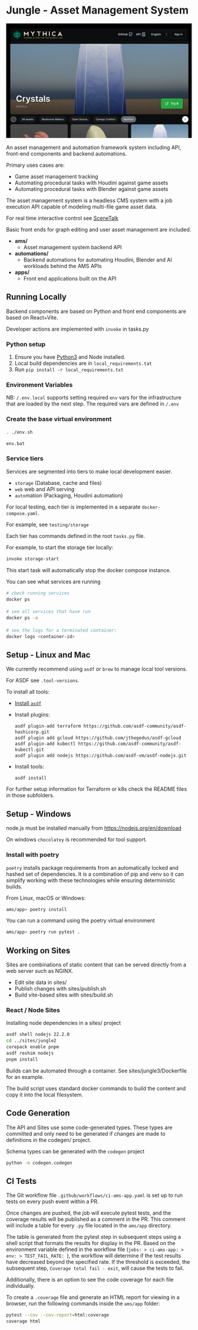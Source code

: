 # Jungle - Asset Management System

![Jungle Screenshot](docs/index-screenshot.png)

An asset management and automation framework system including API, front-end components and backend automations.

Primary uses cases are:

* Game asset management tracking
* Automating procedural tasks with Houdini against game assets
* Automating procedural tasks with Blender against game assets

The asset management system is a headless CMS system with a job execution API capable of modeling 
multi-file game asset data.

For real time interactive control see [SceneTalk](https://github.com/MythicaAI/scenetalk)

Basic front ends for graph editing and user asset management are included.

* **ams/**             
  * Asset management system backend API
* **automations/**
  * Backend automations for automating Houdini, Blender and AI workloads behind the AMS APIs
* **apps/**
  * Front end applications built on the API

## Running Locally

Backend components are based on Python and front end components are based on React+Vite.

Developer actions are implemented with `invoke` in tasks.py

### Python setup
1. Ensure you have [Python3](https://python.org) and Node installed.
1. Local build dependencies are in `local_requirements.tat`
1. Run `pip install -r local_requirements.txt`


### Environment Variables
NB: `/.env.local` supports setting required `env` vars for the infrastructure that are loaded by the next step. 
The required vars are defined in `/.env`

### Create the base virtual environment

```bash
. ./env.sh
```

```cmd
env.bat
```

### Service tiers

Services are segmented into tiers to make local development easier.

* `storage` (Database, cache and files)
* `web` web and API serving
* `auto`mation (Packaging, Houdini automation)

For local testing, each tier is implemented in a separate `docker-compose.yaml`.

For example, see `testing/storage`

Each tier has commands defined in the root `tasks.py` file.

For example, to start the storage tier locally:

```bash
invoke storage-start
```

This start task will automatically stop the docker compose instance.

You can see what services are running

```bash
# check running services
docker ps

# see all services that have run
docker ps -a

# see the logs for a terminated container:
docker logs <container-id>
```

## Setup - Linux and Mac

We currently recommend using `asdf` or `brew` to manage local tool versions. 

For ASDF see `.tool-versions`.

To install all tools:

- [Install `asdf`](https://asdf-vm.com/guinpde/getting-started.html)

- Install plugins:

  ``` shell
  asdf plugin-add terraform https://github.com/asdf-community/asdf-hashicorp.git
  asdf plugin add gcloud https://github.com/jthegedus/asdf-gcloud
  asdf plugin-add kubectl https://github.com/asdf-community/asdf-kubectl.git
  asdf plugin add nodejs https://github.com/asdf-vm/asdf-nodejs.git
  ```

- Install tools:

  ``` shell
  asdf install
  ```

For further setup information for Terraform or k8s check the README
files in those subfolders.

## Setup - Windows

node.js must be installed manually from https://nodejs.org/en/download

On windows `chocolatey` is recommended for tool support.

### Install with poetry

`poetry` installs package requirements from an automatically locked
and hashed set of dependencies. It is a combination of pip and venv so it can
simplify working with these technologies while ensuring deterministic builds.

From Linux, macOS or Windows:

```bash
ams/app> poetry install
```

You can run a command using the poetry virtual environment

```bash
ams/app> poetry run pytest .
```

## Working on Sites

Sites are combinations of static content that can be served directly from a web server such
as NGINX.

* Edit site data in sites/<sitename>
* Publish changes with sites/publish.sh <sitename>
* Build vite-based sites with sites/build.sh <sitename>


### React / Node Sites

Installing node dependencies in a sites/ project

```bash
asdf shell nodejs 22.2.0
cd ../sites/jungle2
corepack enable pnpm
asdf reshim nodejs
pnpm install
```

Builds can be automated through a container. See sites/jungle3/Dockerfile for an example.

The build script uses standard docker commands to build the content and copy it into the local
filesystem.

## Code Generation

The API and Sites use some code-generated types. These types are committed and only need to be generated
if changes are made to definitions in the codegen/ project.

Schema types can be generated with the `codegen` project

```bash
python -m codegen.codegen
```


## CI Tests

The Git workflow file `.github/workflows/ci-ams-app.yaml` is set up to run tests on every push event within a PR.

Once changes are pushed, the job will execute pytest tests, and the coverage results will be published as a comment in the PR. This comment will include a table for every `.py` file located in the `ams/app` directory.

The table is generated from the pytest step in subsequent steps using a shell script that formats the results for display in the PR. Based on the environment variable defined in the workflow file (`jobs: > ci-ams-app: > env: > TEST_FAIL_RATE: `), the workflow will determine if the test results have decreased beyond the specified rate. If the threshold is exceeded, the subsequent step, `Coverage total fail - exit`, will cause the tests to fail.

Additionally, there is an option to see the code coverage for each file individually.

To create a `.coverage` file and generate an HTML report for viewing in a browser, run the following commands inside the `ams/app` folder:

```bash
pytest --cov --cov-report=html:coverage
coverage html
```


